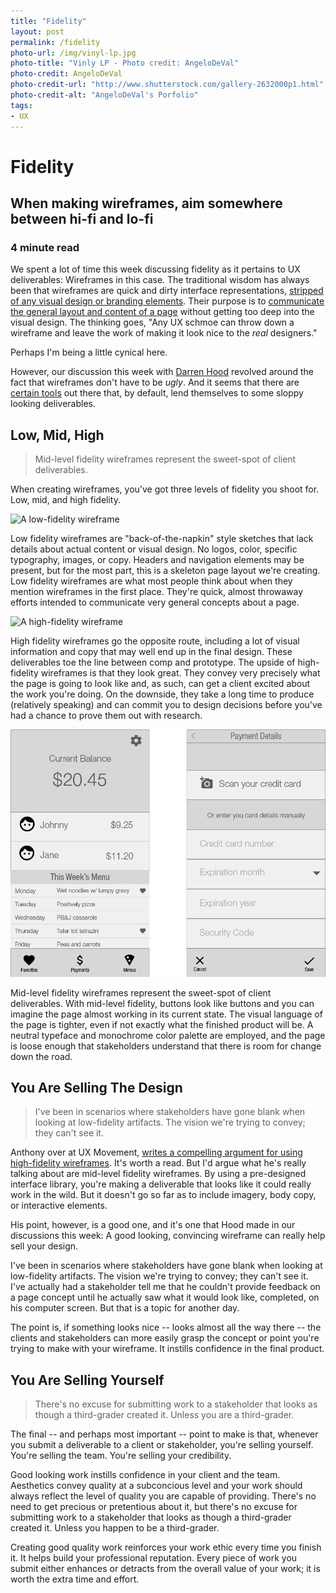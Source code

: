 ```yaml
---
title: "Fidelity"
layout: post
permalink: /fidelity
photo-url: /img/vinyl-lp.jpg
photo-title: "Vinly LP - Photo credit: AngeloDeVal"
photo-credit: AngeloDeVal
photo-credit-url: "http://www.shutterstock.com/gallery-2632000p1.html" 
photo-credit-alt: "AngeloDeVal's Porfolio"
tags:
- UX
---
```


# Fidelity

## When making wireframes, aim somewhere between hi-fi and lo-fi

### 4 minute read

We spent a lot of time this week discussing fidelity as it pertains to UX deliverables: Wireframes in this case. The traditional wisdom has always been that wireframes are quick and dirty interface representations, [stripped of any visual design or branding elements](http://theuxreview.co.uk/wireframes-beginners-guide/). Their purpose is to [communicate the general layout and content of a page](https://medium.com/@danritz/wireframes-a-good-communication-tool-a-poor-design-tool-1bc64b033962#.xbomavigp) without getting too deep into the visual design. The thinking goes, "Any UX schmoe can throw down a wireframe and leave the work of making it look nice to the *real* designers."

Perhaps I'm being a little cynical here. 

However, our discussion this week with [Darren Hood](http://www.dwilliamhood.com/) revolved around the fact that wireframes don't have to be *ugly*. And it seems that there are [certain tools](https://balsamiq.com/) out there that, by default, lend themselves to some sloppy looking deliverables.

## Low, Mid, High

> Mid-level fidelity wireframes represent the sweet-spot of client deliverables.

When creating wireframes, you've got three levels of fidelity you shoot for. Low, mid, and high fidelity.

![A low-fidelity wireframe](https://media.balsamiq.com/img/examples/mytunez-sketch.png "A low-fidelity wireframe")

Low fidelity wireframes are "back-of-the-napkin" style sketches that lack details about actual content or visual design. No logos, color, specific typography, images, or copy. Headers and navigation elements may be present, but for the most part, this is a skeleton page layout we're creating. Low fidelity wireframes are what most people think about when they mention wireframes in the first place. They're quick, almost throwaway efforts intended to communicate very general concepts about a page.

![A high-fidelity wireframe](https://blog.pidoco.com/wp-content/uploads/2010/05/pidoco_hifi_homepage.png "A high-fidelity wireframe")

High fidelity wireframes go the opposite route, including a lot of visual information and copy that may well end up in the final design. These deliverables toe the line between comp and prototype. The upside of high-fidelity wireframes is that they look great. They convey very precisely what the page is going to look like and, as such, can get a client excited about the work you're doing. On the downside, they take a long time to produce (relatively speaking) and can commit you to design decisions before you've had a chance to prove them out with research.

![A mid-level wireframe I'm using for this week's assignment](img/mid-level-wireframe.png "A mid-level wireframe I'm using for this week's assignment")

Mid-level fidelity wireframes represent the sweet-spot of client deliverables. With mid-level fidelity, buttons look like buttons and you can imagine the page almost working in its current state. The visual language of the page is tighter, even if not exactly what the finished product will be. A neutral typeface and monochrome color palette are employed, and the page is loose enough that stakeholders understand that there is room for change down the road.

## You Are Selling The Design

> I've been in scenarios where stakeholders have gone blank when looking at low-fidelity artifacts. The vision we're trying to convey; they can't see it. 

Anthony over at UX Movement, [writes a compelling argument for using high-fidelity wireframes](http://uxmovement.com/wireframes/4-things-no-one-told-me-about-high-fidelity-wireframes/). It's worth a read. But I'd argue what he's really talking about are mid-level fidelity wireframes. By using a pre-designed interface library, you're making a deliverable that looks like it could really work in the wild. But it doesn't go so far as to include imagery, body copy, or interactive elements.

His point, however, is a good one, and it's one that Hood made in our discussions this week: A good looking, convincing wireframe can really help sell your design.

I've been in scenarios where stakeholders have gone blank when looking at low-fidelity artifacts. The vision we're trying to convey; they can't see it. I've actually had a stakeholder tell me that he couldn't provide feedback on a page concept until he actually saw what it would look like, completed, on his computer screen. But that is a topic for another day.

The point is, if something looks nice -- looks almost all the way there -- the clients and stakeholders can more easily grasp the concept or point you're trying to make with your wireframe. It instills confidence in the final product.

## You Are Selling Yourself

> There's no excuse for submitting work to a stakeholder that looks as though a third-grader created it. Unless you are a third-grader.

The final -- and perhaps most important -- point to make is that, whenever you submit a deliverable to a client or stakeholder, you're selling yourself. You're selling the team. You're selling your credibility.

Good looking work instills confidence in your client and the team. Aesthetics convey quality at a subconcious level and your work should always reflect the level of quality you are capable of providing. There's no need to get precious or pretentious about it, but there's no excuse for submitting work to a stakeholder that looks as though a third-grader created it. Unless you happen to be a third-grader.

Creating good quality work reinforces your work ethic every time you finish it. It helps build your professional reputation. Every piece of work you submit either enhances or detracts from the overall value of your work; it is worth the extra time and effort.


